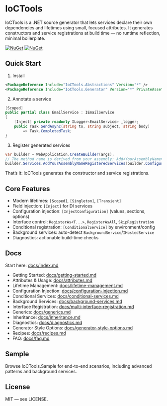 # IoCTools

IoCTools is a .NET source generator that lets services declare their own dependencies and lifetimes using small, focused attributes. It generates constructors and service registrations at build time — no runtime reflection, minimal boilerplate.

[![NuGet](https://img.shields.io/nuget/v/IoCTools.Abstractions?label=IoCTools.Abstractions)](https://www.nuget.org/packages/IoCTools.Abstractions)
[![NuGet](https://img.shields.io/nuget/v/IoCTools.Generator?label=IoCTools.Generator)](https://www.nuget.org/packages/IoCTools.Generator)

## Quick Start

1) Install

```xml
<PackageReference Include="IoCTools.Abstractions" Version="*" />
<PackageReference Include="IoCTools.Generator" Version="*" PrivateAssets="all" />
```

2) Annotate a service

```csharp
[Scoped]
public partial class EmailService : IEmailService
{
    [Inject] private readonly ILogger<EmailService> _logger;
    public Task SendAsync(string to, string subject, string body)
        => Task.CompletedTask;
}
```

3) Register generated services

```csharp
var builder = WebApplication.CreateBuilder(args);
// The method name is derived from your assembly: Add<YourAssemblyName>RegisteredServices
builder.Services.AddYourAssemblyNameRegisteredServices(builder.Configuration);
```

That’s it: IoCTools generates the constructor and service registrations.

## Core Features

- Modern lifetimes: `[Scoped]`, `[Singleton]`, `[Transient]`
- Field injection: `[Inject]` for DI services
- Configuration injection: `[InjectConfiguration]` (values, sections, options)
- Interface control: `RegisterAs<T...>`, `RegisterAsAll`, `SkipRegistration`
- Conditional registration: `[ConditionalService]` by environment/config
- Background services: auto-detect `BackgroundService`/`IHostedService`
- Diagnostics: actionable build-time checks

## Docs

Start here: [docs/index.md](docs/index.md)

- Getting Started: [docs/getting-started.md](docs/getting-started.md)
- Attributes & Usage: [docs/attributes.md](docs/attributes.md)
- Lifetime Management: [docs/lifetime-management.md](docs/lifetime-management.md)
- Configuration Injection: [docs/configuration-injection.md](docs/configuration-injection.md)
- Conditional Services: [docs/conditional-services.md](docs/conditional-services.md)
- Background Services: [docs/background-services.md](docs/background-services.md)
- Interface Registration: [docs/multi-interface-registration.md](docs/multi-interface-registration.md)
- Generics: [docs/generics.md](docs/generics.md)
- Inheritance: [docs/inheritance.md](docs/inheritance.md)
- Diagnostics: [docs/diagnostics.md](docs/diagnostics.md)
- Generator Style Options: [docs/generator-style-options.md](docs/generator-style-options.md)
- Recipes: [docs/recipes.md](docs/recipes.md)
- FAQ: [docs/faq.md](docs/faq.md)

## Sample

Browse IoCTools.Sample for end-to-end scenarios, including advanced patterns and background services.

## License

MIT — see LICENSE.
